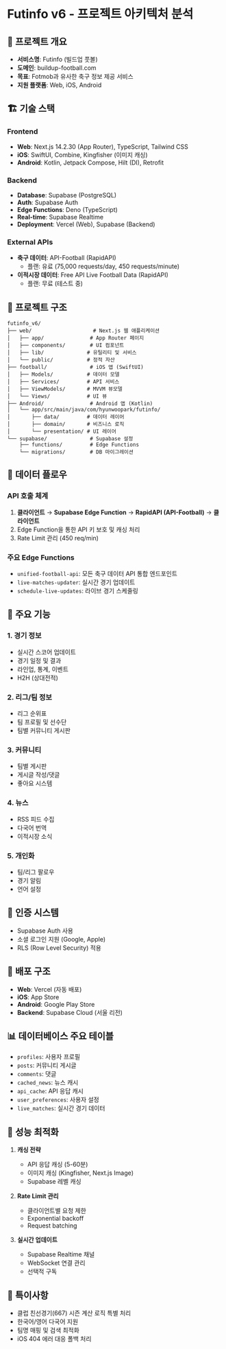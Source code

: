 # Futinfo v6 - 프로젝트 아키텍처 분석

## 📌 프로젝트 개요
- **서비스명**: Futinfo (빌드업 풋볼)
- **도메인**: buildup-football.com
- **목표**: Fotmob과 유사한 축구 정보 제공 서비스
- **지원 플랫폼**: Web, iOS, Android

## 🏗️ 기술 스택

### Frontend
- **Web**: Next.js 14.2.30 (App Router), TypeScript, Tailwind CSS
- **iOS**: SwiftUI, Combine, Kingfisher (이미지 캐싱)
- **Android**: Kotlin, Jetpack Compose, Hilt (DI), Retrofit

### Backend
- **Database**: Supabase (PostgreSQL)
- **Auth**: Supabase Auth
- **Edge Functions**: Deno (TypeScript)
- **Real-time**: Supabase Realtime
- **Deployment**: Vercel (Web), Supabase (Backend)

### External APIs
- **축구 데이터**: API-Football (RapidAPI)
  - 플랜: 유료 (75,000 requests/day, 450 requests/minute)
- **이적시장 데이터**: Free API Live Football Data (RapidAPI)
  - 플랜: 무료 (테스트 중)

## 📁 프로젝트 구조

```
futinfo_v6/
├── web/                    # Next.js 웹 애플리케이션
│   ├── app/               # App Router 페이지
│   ├── components/        # UI 컴포넌트
│   ├── lib/              # 유틸리티 및 서비스
│   └── public/           # 정적 자산
├── football/              # iOS 앱 (SwiftUI)
│   ├── Models/           # 데이터 모델
│   ├── Services/         # API 서비스
│   ├── ViewModels/       # MVVM 뷰모델
│   └── Views/            # UI 뷰
├── Android/               # Android 앱 (Kotlin)
│   └── app/src/main/java/com/hyunwoopark/futinfo/
│       ├── data/         # 데이터 레이어
│       ├── domain/       # 비즈니스 로직
│       └── presentation/ # UI 레이어
└── supabase/              # Supabase 설정
    ├── functions/         # Edge Functions
    └── migrations/        # DB 마이그레이션
```

## 🔄 데이터 플로우

### API 호출 체계
1. **클라이언트** → **Supabase Edge Function** → **RapidAPI (API-Football)** → **클라이언트**
2. Edge Function을 통한 API 키 보호 및 캐싱 처리
3. Rate Limit 관리 (450 req/min)

### 주요 Edge Functions
- `unified-football-api`: 모든 축구 데이터 API 통합 엔드포인트
- `live-matches-updater`: 실시간 경기 업데이트
- `schedule-live-updates`: 라이브 경기 스케줄링

## 🎯 주요 기능

### 1. 경기 정보
- 실시간 스코어 업데이트
- 경기 일정 및 결과
- 라인업, 통계, 이벤트
- H2H (상대전적)

### 2. 리그/팀 정보
- 리그 순위표
- 팀 프로필 및 선수단
- 팀별 커뮤니티 게시판

### 3. 커뮤니티
- 팀별 게시판
- 게시글 작성/댓글
- 좋아요 시스템

### 4. 뉴스
- RSS 피드 수집
- 다국어 번역
- 이적시장 소식

### 5. 개인화
- 팀/리그 팔로우
- 경기 알림
- 언어 설정

## 🔐 인증 시스템
- Supabase Auth 사용
- 소셜 로그인 지원 (Google, Apple)
- RLS (Row Level Security) 적용

## 🚀 배포 구조
- **Web**: Vercel (자동 배포)
- **iOS**: App Store
- **Android**: Google Play Store
- **Backend**: Supabase Cloud (서울 리전)

## 📊 데이터베이스 주요 테이블
- `profiles`: 사용자 프로필
- `posts`: 커뮤니티 게시글
- `comments`: 댓글
- `cached_news`: 뉴스 캐시
- `api_cache`: API 응답 캐시
- `user_preferences`: 사용자 설정
- `live_matches`: 실시간 경기 데이터

## 🔧 성능 최적화
1. **캐싱 전략**
   - API 응답 캐싱 (5-60분)
   - 이미지 캐싱 (Kingfisher, Next.js Image)
   - Supabase 레벨 캐싱

2. **Rate Limit 관리**
   - 클라이언트별 요청 제한
   - Exponential backoff
   - Request batching

3. **실시간 업데이트**
   - Supabase Realtime 채널
   - WebSocket 연결 관리
   - 선택적 구독

## 📝 특이사항
- 클럽 친선경기(667) 시즌 계산 로직 특별 처리
- 한국어/영어 다국어 지원
- 팀명 매핑 및 검색 최적화
- iOS 404 에러 대응 폴백 처리